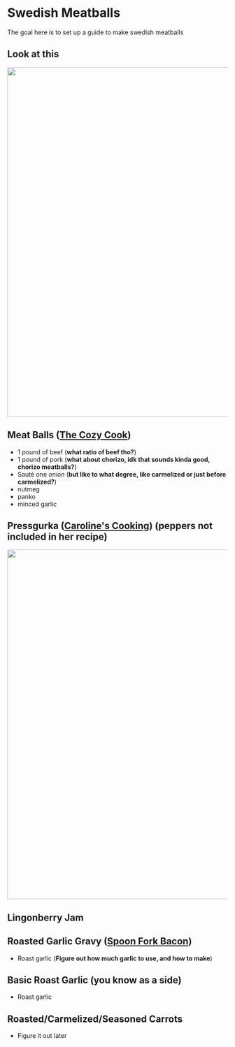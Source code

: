 # Swedish Meatballs

The goal here is to set up a guide to make swedish meatballs 

## Look at this

<img src="https://pinchofyum.com/wp-content/uploads/Swedish-Meatballs-Square-1.jpg" width="800">

## Meat Balls ([The Cozy Cook](https://thecozycook.com/swedish-meatball-recipe/))

- 1 pound of beef (**what ratio of beef tho?**)
- 1 pound of pork (**what about chorizo, idk that sounds kinda good, chorizo meatballs?**)
- Sauté one *onion* (**but like to what degree, like carmelized or just before carmelized?**)
- nutmeg
- panko
- minced garlic

## Pressgurka ([Caroline's Cooking](https://www.carolinescooking.com/pressgurka-swedish-pressed-cucumber/)) (peppers not included in her recipe)
<img src="https://images.recept.se/images/recipes/pressgurka-med-chili-och-vitlok_21348.jpg?fit=crop&crop=focalpoint&auto=format&fp-x=0.5&fp-y=0.5&fp-z=1.0&w=800&h=570&auto=format" width="800">

## Lingonberry Jam

## Roasted Garlic Gravy ([Spoon Fork Bacon](https://www.spoonforkbacon.com/roasted-garlic-gravy-recipe/))

- Roast garlic (**Figure out how much garlic to use, and how to make**)

## Basic Roast Garlic (you know as a side)
- Roast garlic

## Roasted/Carmelized/Seasoned Carrots
- Figure it out later


